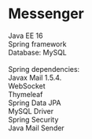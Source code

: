 # Messenger
Java EE 16 \
Spring framework \
Database: MySQL \
\
Spring dependencies: \
Javax Mail 1.5.4. \
WebSocket \
Thymeleaf \
Spring Data JPA \
MySQL Driver \
Spring Security \
Java Mail Sender
